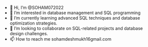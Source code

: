 - 👋 Hi, I’m @SOHAM072022
- 👀 I’m interested  in database management and SQL programming
- 🌱 I’m currently learning advanced SQL techniques and database optimization strategies.
- 💞️ I’m looking to collaborate on SQL-related projects and database design challenges.
- 📫 How to reach me sohamdeshmukh16gmail.com

<!---
SOHAM072022/SOHAM072022 is a ✨ special ✨ repository because its `README.md` (this file) appears on your GitHub profile.
You can click the Preview link to take a look at your changes.
--->
